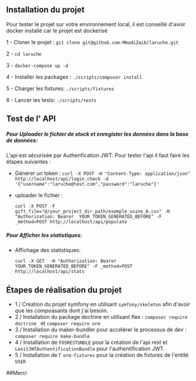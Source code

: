 ## Installation du projet 

Pour tester le projet sur votre environnement local, il est conseillé d'avoir docker installé car le projet est dockerisé

1 - Cloner le projet : `git clone git@github.com:MmadiZaib/laruche.git`

2 - `cd laruche`

3 - `docker-compose up -d`

4 - Installer les packages : `./scripts/composer install`

5 - Charger les fixtures: `./scripts/fixtures`

6 - Lancer les tests: `./scripts/tests`
  

## Test de l' API   

##### Pour Uploader le fichier de stock et enregister les données dans la base de données:

L'api est sécurisée par Authenfication JWT. Pour tester l'api il faut faire les étapes suivantes :

- Générer un token : ```curl -X POST -H "Content-Type: application/json" http://localhost/api/login_check -d '{"username":"laruche@test.com","password":"laruche"}'```

- uploader le fichier : 
  ``` 
  curl -X POST -F  gift_file="@/your_project_dir_path/exemple_usine_A.csv" -H "Authorization: Bearer  YOUR_TOKEN_GENERATED_BEFORE" -F _method=POST http://localhost/api/populate
  ```

##### Pour Afficher les statistiques:

- Affichage des statistiques:
  ``` 
  curl -X GET  -H "Authorization: Bearer  YOUR_TOKEN_GENERATED_BEFORE" -F _method=POST http://localhost/api/stats
  ```

## Étapes de réalisation du projet

- 1 / Création du projet symfony en utilisant ``symfony/skeleton`` afin d'avoir que les compoasants dont j'ai besoin.
- 2 / Installation du package doctrine en utilisant flex : ```composer require doctrine ``` et ``composer require orm``
- 3 / Installation du maker-bundler pour accélérer le processus de dev : ```composer require make-bundle```
- 4 / Installation de ```FOSRESTUNDLE``` pour la création de l'api rest et ``LexitJWTAuthentificationBundle``  pour l'authentification JWT.
- 5 / Installation de l' ``orm-fixtures`` pour la création de fixtures de l'entité ``USER``


##Merci 



